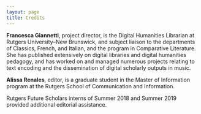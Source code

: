 ```yaml
---
layout: page
title: Credits
---
```


**Francesca Giannetti**, project director, is the Digital Humanities Librarian at Rutgers University–New Brunswick, and subject liaison to the departments of Classics, French, and Italian, and the program in Comparative Literature. She has published extensively on digital libraries and digital humanities pedagogy, and has worked on and managed numerous projects relating to text encoding and the dissemination of digital scholarly outputs in music.

**Alissa Renales**, editor, is a graduate student in the Master of Information program at the Rutgers School of Communication and Information.

Rutgers Future Scholars interns of Summer 2018 and Summer 2019 provided additional editorial assistance.











